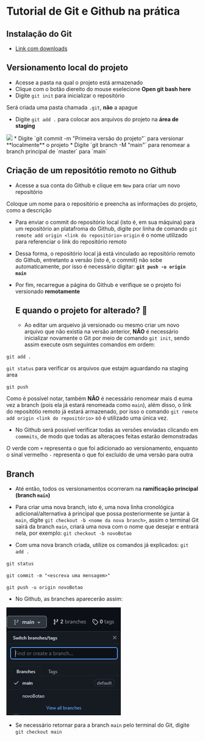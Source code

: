 # Tutorial de Git e Github na prática 

## Instalação do Git 
 * [Link com downloads](https://git-scm.com/downloads)

## Versionamento local do projeto
* Acesse a pasta na qual o projeto está armazenado
* Clique com o botão diereito do mouse eselecione **Open git bash here**
* Digite `git init` para inicializar o repositório

Será criada uma pasta chamada `.git`, **não** a apague
* Digite `git add .` para colocar aos arquivos do projeto na **área de staging** 
<img src="https://i1.wp.com/www.markus-gattol.name/misc/mm/si/content/git_git_add.png">
* Digite `git commit -m "Primeira versão do projeto"` para versionar **localmente** o projeto
* Digite `git branch -M "main"` para renomear a branch principal de `master` para `main`

## Criação de um repositótio remoto no Github
* Acesse a sua conta do Github e clique em `New` para criar um novo repositório

Coloque um nome para o repositório e preencha as informações do projeto, como a descrição
* Para enviar o commit do repositório local (isto é, em sua máquina) para um repositório an platafroma do Github, digite por linha de comando `git remote add origin <link do repositório>`
`origin` é o nome utilizado para referenciar o link do repositório remoto
* Dessa forma, o repositório local já está vinculado ao repositório remoto do Github, entretanto a versão (isto é, o commit) não sobe automaticamente, por isso é necessário digitar: **`git push -u origin main`**
* Por fim, recarregue a página do Github e verifique se o projeto foi versionado **remotamente**
  
  ## E quando o projeto for alterado? 🧐

  * Ao editar um arqueivo já versionado ou mesmo criar um novo arquivo que não existia na versão anterior, **NÃO** é necessário inicializar novamente o Git por meio de comando `git init`, sendo assim execute osm seguintes comandos em ordem:

`git add .` 

`git status` para verificar os arquivos que estajm aguardando na staging area

`git push` 

Como é possível notar, também **NÃO** é necessário renomear mais d euma vez a branch (pois ela já estará renomeada como `main`), além disso, o link do repositótio remoto já estará armazenado, por isso o comando `git remote add origin <link do repositório>` só é utilizado uma única vez.

* No Github será possível verificar todas as versões enviadas clicando em `commmits`, de modo que todas as alteraçoes feitas estarão demonstradas

O verde com `+` representa o que foi adicionado ao versionamento, enquanto o sinal vermelho `-` representa o que foi excluído de uma versão para outra

## Branch 

* Até então, todos os versionamentos ocorreram na **ramificação principal (branch `main`)**
* Para criar uma nova branch, isto é, uma nova linha cronológica adicional/alternativa á principal que possa posteriormente se juntar à `main`, digite `git checkout -b <nome da nova branch>`, assim o terminal Git sairá da branch `main`, criará uma nova com o nome que desejar e entrará nela, por exemplo: `git checkout -b novoBotao` 

* Com uma nova branch criada, utilize os comandos já explicados:
`git add .` 

`git status`

`git commit -m "<escreva uma mensagem>"` 

`git push -u origin novoBotao` 


* No Github, as branches aparecerão assim:

<img src="img/imgBranch.PNG">

* Se necessário retornar para a branch `main` pelo terminal do Git, digite `git checkout main`
 

